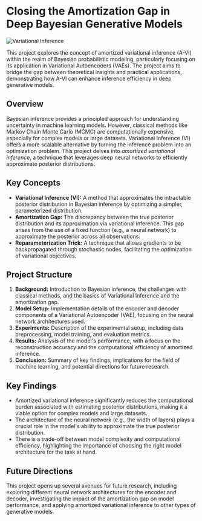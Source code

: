 # Closing the Amortization Gap in Deep Bayesian Generative Models

![Variational Inference](https://media.geeksforgeeks.org/wp-content/uploads/20200710000625/variational.jpg)

This project explores the concept of amortized variational inference (A-VI) within the realm of Bayesian probabilistic modeling, particularly focusing on its application in Variational Autoencoders (VAEs). The project aims to bridge the gap between theoretical insights and practical applications, demonstrating how A-VI can enhance inference efficiency in deep generative models.

## Overview

Bayesian inference provides a principled approach for understanding uncertainty in machine learning models. However, classical methods like Markov Chain Monte Carlo (MCMC) are computationally expensive, especially for complex models or large datasets. Variational Inference (VI) offers a more scalable alternative by turning the inference problem into an optimization problem. This project delves into *amortized variational inference*, a technique that leverages deep neural networks to efficiently approximate posterior distributions.

## Key Concepts

- **Variational Inference (VI):** A method that approximates the intractable posterior distribution in Bayesian inference by optimizing a simpler, parameterized distribution.
- **Amortization Gap:** The discrepancy between the true posterior distribution and its approximation via variational inference. This gap arises from the use of a fixed function (e.g., a neural network) to approximate the posterior across all observations.
- **Reparameterization Trick:** A technique that allows gradients to be backpropagated through stochastic nodes, facilitating the optimization of variational objectives.

## Project Structure

1. **Background:** Introduction to Bayesian inference, the challenges with classical methods, and the basics of Variational Inference and the amortization gap.
2. **Model Setup:** Implementation details of the encoder and decoder components of a Variational Autoencoder (VAE), focusing on the neural network architectures used.
3. **Experiments:** Description of the experimental setup, including data preprocessing, model training, and evaluation metrics.
4. **Results:** Analysis of the model's performance, with a focus on the reconstruction accuracy and the computational efficiency of amortized inference.
5. **Conclusion:** Summary of key findings, implications for the field of machine learning, and potential directions for future research.

## Key Findings

- Amortized variational inference significantly reduces the computational burden associated with estimating posterior distributions, making it a viable option for complex models and large datasets.
- The architecture of the neural network (e.g., the width of layers) plays a crucial role in the model's ability to approximate the true posterior distribution.
- There is a trade-off between model complexity and computational efficiency, highlighting the importance of choosing the right model architecture for the task at hand.

## Future Directions

This project opens up several avenues for future research, including exploring different neural network architectures for the encoder and decoder, investigating the impact of the amortization gap on model performance, and applying amortized variational inference to other types of generative models.
